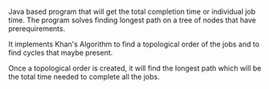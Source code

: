 Java based program that will get the total completion time or individual job time.
The program solves finding longest path on a tree of nodes that have prerequirements.

It implements Khan's Algorithm to find a topological order of the jobs
and to find cycles that maybe present.

Once a topological order is created, it will find the longest path
which will be the total time needed to complete all the jobs.